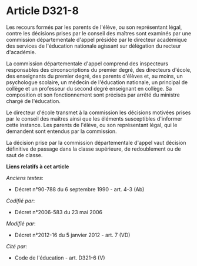 # Article D321-8

Les recours formés par les parents de l'élève, ou son représentant légal, contre les décisions prises par le conseil des
maîtres sont examinés par une commission départementale d'appel présidée par               le directeur académique des
services de l'éducation nationale agissant sur délégation du recteur d'académie. 

La commission départementale d'appel comprend des inspecteurs responsables des circonscriptions du premier degré, des
directeurs d'école, des enseignants du premier degré, des parents d'élèves et, au moins, un psychologue scolaire, un médecin
de l'éducation nationale, un principal de collège et un professeur du second degré enseignant en collège. Sa composition et
son fonctionnement sont précisés par arrêté du ministre chargé de l'éducation. 

Le directeur d'école transmet à la commission les décisions motivées prises par le conseil des maîtres ainsi que les éléments
susceptibles d'informer cette instance. Les parents de l'élève, ou son représentant légal, qui le demandent sont entendus par
la commission. 

La décision prise par la commission départementale d'appel vaut décision définitive de passage dans la classe supérieure, de
redoublement ou de saut de classe.

**Liens relatifs à cet article**

_Anciens textes_:

  - Décret n°90-788 du 6 septembre 1990 - art. 4-3 (Ab)

_Codifié par_:

  - Décret n°2006-583 du 23 mai 2006

_Modifié par_:

  - Décret n°2012-16 du 5 janvier 2012 - art. 7 (VD)

_Cité par_:

  - Code de l'éducation - art. D321-6 (V)
